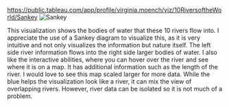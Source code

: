 https://public.tableau.com/app/profile/virginia.moench/viz/10RiversoftheWorld/Sankey
![Sankey](https://github.com/kylieflerlage/reflections/assets/128189858/3b03afd2-e29a-476e-9f13-12bd844623ac)

This visualization shows the bodies of water that these 10 rivers flow into. I appreciate the use of a Sankey diagram to visualize this, as it is very intuitive and not only visualizes the information but nature itself. The left side river information flows into the right side larger bodies of water. I also like the interactive abilities, where you can hover over the river and see where it is on a map. It has additional information such as the length of the river. I would love to see this map scaled larger for more data. While the blue helps the visualization look like a river, it can mix the view of overlapping rivers. However, river data can be isolated so it is not much of a problem.

